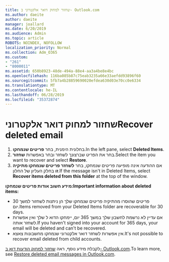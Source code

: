 ```yaml
---
title: שחזור למחוק דואר אלקטרוני ב- Outlook.com
ms.author: daeite
author: daeite
manager: joallard
ms.date: 6/20/2019
ms.audience: Admin
ms.topic: article
ROBOTS: NOINDEX, NOFOLLOW
localization_priority: Normal
ms.collection: Adm_O365
ms.custom:
- "261"
- "8000011"
ms.assetid: 650b8923-48de-494a-88e4-aa3a4be8e4bc
ms.openlocfilehash: 116ba085b87c75eab3235a66e33aefdd93896f60
ms.sourcegitcommit: 5fb7a4b28859690020efdea630d03e70cc0e6334
ms.translationtype: MT
ms.contentlocale: he-IL
ms.lasthandoff: 06/28/2019
ms.locfileid: "35372874"
---
```

# <a name="recover-deleted-email"></a><span data-ttu-id="33a4f-102">שחזור למחוק דואר אלקטרוני</span><span class="sxs-lookup"><span data-stu-id="33a4f-102">Recover deleted email</span></span>

1. <span data-ttu-id="33a4f-103">בחלונית הימנית, בחר **פריטים שנמחקו**.</span><span class="sxs-lookup"><span data-stu-id="33a4f-103">In the left pane, select **Deleted Items**.</span></span>
2. <span data-ttu-id="33a4f-104">בחר את הפריט שברצונך לשחזר ובחר באפשרות **שחזור**.</span><span class="sxs-lookup"><span data-stu-id="33a4f-104">Select the item you want to recover and select **Restore**.</span></span>
3. <span data-ttu-id="33a4f-105">אם ההודעה אינה מופיעה פריטים שנמחקו, בחר **לשחזר פריטים שנמחקו מתיקיה זו** בחלק העליון של החלון.</span><span class="sxs-lookup"><span data-stu-id="33a4f-105">If the message isn't in Deleted Items, select **Recover items deleted from this folder** at the top of the window.</span></span>

 <span data-ttu-id="33a4f-106">**מידע חשוב אודות פריטים שנמחקו:**</span><span class="sxs-lookup"><span data-stu-id="33a4f-106">**Important information about deleted items:**</span></span>
  
- <span data-ttu-id="33a4f-107">פריטים שהוסרו מהתיקיה פריטים שנמחקו שלך הן ניתנות לשחזור למשך 30 יום.</span><span class="sxs-lookup"><span data-stu-id="33a4f-107">Items removed from your Deleted Items folder are recoverable for 30 days.</span></span>
- <span data-ttu-id="33a4f-108">אם עדיין לא נרשמת לחשבון שלך במשך 365 יום, יימחקו הדוא ל שלך ואין אפשרות לשחזר אותה.</span><span class="sxs-lookup"><span data-stu-id="33a4f-108">If you haven't signed into your account for 365 days, your email will be deleted and can't be recovered.</span></span>
- <span data-ttu-id="33a4f-109">אין אפשרות לשחזר דואר אלקטרוני שנמחקו מחשבונות צאצא.</span><span class="sxs-lookup"><span data-stu-id="33a4f-109">It's not possible to recover email deleted from child accounts.</span></span>

<span data-ttu-id="33a4f-110">לקבלת מידע נוסף, ראה [שחזור למחוק הודעות דוא ב- Outlook.com](https://support.office.com/article/cf06ab1b-ae0b-418c-a4d9-4e895f83ed50?wt.mc_id=Office_Outlook_com_Alchemy).</span><span class="sxs-lookup"><span data-stu-id="33a4f-110">To learn more, see [Restore deleted email messages in Outlook.com](https://support.office.com/article/cf06ab1b-ae0b-418c-a4d9-4e895f83ed50?wt.mc_id=Office_Outlook_com_Alchemy).</span></span>